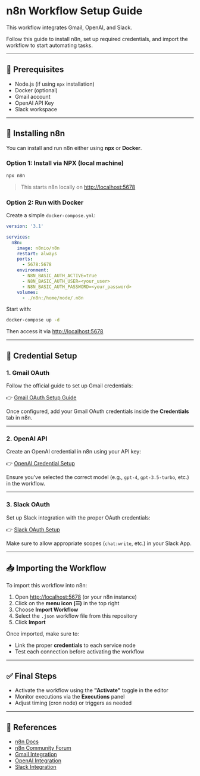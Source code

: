 


# n8n Workflow Setup Guide

This workflow integrates Gmail, OpenAI, and Slack. 

Follow this guide to install n8n, set up required credentials, and import the workflow to start automating tasks.

---

## 🔧 Prerequisites

- Node.js (if using `npx` installation)
- Docker (optional)
- Gmail account
- OpenAI API Key
- Slack workspace

---

## 🚀 Installing n8n

You can install and run n8n either using **npx** or **Docker**.

### Option 1: Install via NPX (local machine)

```bash
npx n8n
````

> This starts n8n locally on [http://localhost:5678](http://localhost:5678)

### Option 2: Run with Docker

Create a simple `docker-compose.yml`:

```yaml
version: '3.1'

services:
  n8n:
    image: n8nio/n8n
    restart: always
    ports:
      - 5678:5678
    environment:
      - N8N_BASIC_AUTH_ACTIVE=true
      - N8N_BASIC_AUTH_USER=<your_user>
      - N8N_BASIC_AUTH_PASSWORD=<your_password>
    volumes:
      - ./n8n:/home/node/.n8n
```

Start with:

```bash
docker-compose up -d
```

Then access it via [http://localhost:5678](http://localhost:5678)

---

## 🔑 Credential Setup

### 1. Gmail OAuth

Follow the official guide to set up Gmail credentials:

👉 [Gmail OAuth Setup Guide](https://docs.n8n.io/integrations/builtin/credentials/google/oauth-single-service/)

Once configured, add your Gmail OAuth credentials inside the **Credentials** tab in n8n.

---

### 2. OpenAI API

Create an OpenAI credential in n8n using your API key:

👉 [OpenAI Credential Setup](https://docs.n8n.io/integrations/builtin/credentials/openai/)

Ensure you’ve selected the correct model (e.g., `gpt-4`, `gpt-3.5-turbo`, etc.) in the workflow.

---

### 3. Slack OAuth

Set up Slack integration with the proper OAuth credentials:

👉 [Slack OAuth Setup](https://docs.n8n.io/integrations/builtin/credentials/slack/)

Make sure to allow appropriate scopes (`chat:write`, etc.) in your Slack App.

---

## 📥 Importing the Workflow

To import this workflow into n8n:

1. Open [http://localhost:5678](http://localhost:5678) (or your n8n instance)
2. Click on the **menu icon (☰)** in the top right
3. Choose **Import Workflow**
4. Select the `.json` workflow file from this repository
5. Click **Import**

Once imported, make sure to:

* Link the proper **credentials** to each service node
* Test each connection before activating the workflow

---

## ✅ Final Steps

* Activate the workflow using the **"Activate"** toggle in the editor
* Monitor executions via the **Executions** panel
* Adjust timing (cron node) or triggers as needed

---

## 📎 References

* [n8n Docs](https://docs.n8n.io/)
* [n8n Community Forum](https://community.n8n.io/)
* [Gmail Integration](https://docs.n8n.io/integrations/builtin/credentials/google/oauth-single-service/)
* [OpenAI Integration](https://docs.n8n.io/integrations/builtin/credentials/openai/)
* [Slack Integration](https://docs.n8n.io/integrations/builtin/credentials/slack/)


